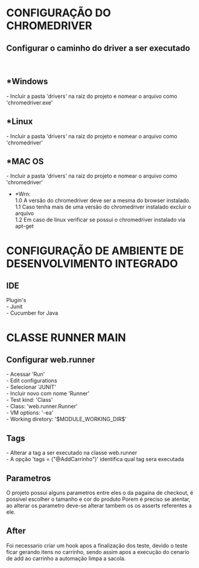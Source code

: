 # CONFIGURAÇÃO DO CHROMEDRIVER #
<h2>Configurar o caminho do driver a ser executado</h2>
<br>
<h2>*Windows</h2>
- Incluir a pasta 'drivers' na raiz do projeto e nomear o arquivo como 'chromedriver.exe'
<br>
<h2>*Linux</h2>
- Incluir a pasta 'drivers' na raiz do projeto e nomear o arquivo como 'chromedriver'
<br>
<h2>*MAC OS</h2>
- Incluir a pasta 'drivers' na raiz do projeto e nomear o arquivo como 'chromedriver'

- *Wrn: <br> 
1.0 A versão do chromedriver deve ser a mesma do browser instalado. <br>
1.1 Caso tenha mais de uma versão do chromedriver instalado excluir o arquivo<br>
1.2 Em caso de linux verificar se possui o chromedriver instalado via apt-get



# CONFIGURAÇÃO DE AMBIENTE DE DESENVOLVIMENTO INTEGRADO #
<h2> IDE </h2>
Plugin's <br>
- Junit <br>
- Cucumber for Java

# CLASSE RUNNER MAIN #
<h2> Configurar web.runner </h2>
 - Acessar 'Run' <br>
 - Edit configurations <br>
 - Selecionar 'JUNIT' <br>
 - Incluir novo com nome 'Runner' <br>
 - Test kind: 'Class' <br>
 - Class: 'web.runner.Runner' <br>
 - VM options: '-ea' <br>
 - Working diretory: '$MODULE_WORKING_DIR$' 
 
 <h2> Tags </h2>
 - Alterar a tag a ser executado na classe web.runner <br>
 - A opção 'tags = ("@AddCarrinho")' identifica qual tag sera executada
 
 <h2> Parametros </h2>
 
 O projeto possui alguns parametros entre eles o da pagaina de checkout, é possivel escolher o tamanho e cor do produto 
 Porem é preciso se atentar, ao alterar os parametro deve-se alterar 
tambem os os asserts referentes a ele.

<h2> After </h2>
Foi necessario criar um hook apos a finalização dos teste, devido 
o teste ficar gerando itens no carrinho, sendo assim apos a execução do
cenario de add ao carrinho a automação limpa a sacola.

 
 
 
 
